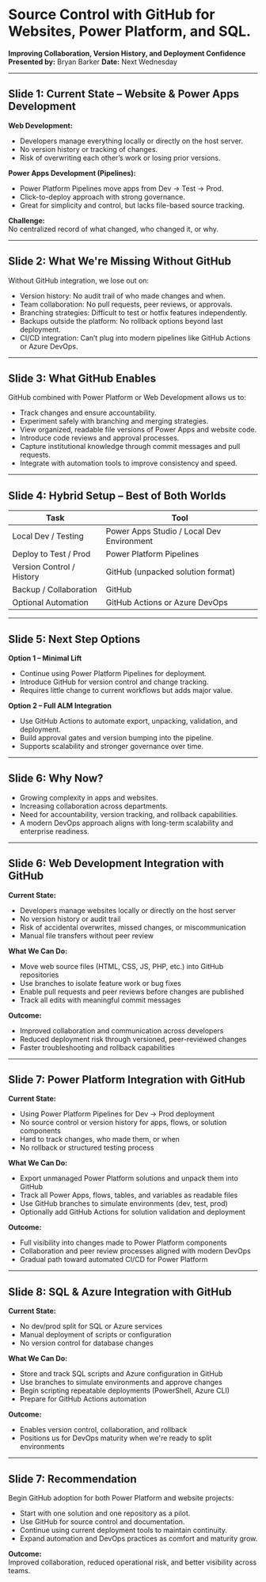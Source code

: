 # Source Control with GitHub for Websites, Power Platform, and SQL.
**Improving Collaboration, Version History, and Deployment Confidence**  
**Presented by:** Bryan Barker
**Date:** Next Wednesday

---

## Slide 1: Current State – Website & Power Apps Development

**Web Development:**
- Developers manage everything locally or directly on the host server.
- No version history or tracking of changes.
- Risk of overwriting each other’s work or losing prior versions.

**Power Apps Development (Pipelines):**
- Power Platform Pipelines move apps from Dev → Test → Prod.
- Click-to-deploy approach with strong governance.
- Great for simplicity and control, but lacks file-based source tracking.

**Challenge:**  
No centralized record of what changed, who changed it, or why.

---

## Slide 2: What We're Missing Without GitHub

Without GitHub integration, we lose out on:

- Version history: No audit trail of who made changes and when.
- Team collaboration: No pull requests, peer reviews, or approvals.
- Branching strategies: Difficult to test or hotfix features independently.
- Backups outside the platform: No rollback options beyond last deployment.
- CI/CD integration: Can’t plug into modern pipelines like GitHub Actions or Azure DevOps.

---

## Slide 3: What GitHub Enables

GitHub combined with Power Platform or Web Development allows us to:

- Track changes and ensure accountability.
- Experiment safely with branching and merging strategies.
- View organized, readable file versions of Power Apps and website code.
- Introduce code reviews and approval processes.
- Capture institutional knowledge through commit messages and pull requests.
- Integrate with automation tools to improve consistency and speed.

---

## Slide 4: Hybrid Setup – Best of Both Worlds

| Task                      | Tool                                      |
|---------------------------|-------------------------------------------|
| Local Dev / Testing       | Power Apps Studio / Local Dev Environment |
| Deploy to Test / Prod     | Power Platform Pipelines                  |
| Version Control / History | GitHub (unpacked solution format)         |
| Backup / Collaboration    | GitHub                                    |
| Optional Automation       | GitHub Actions or Azure DevOps            |

---

## Slide 5: Next Step Options

**Option 1 – Minimal Lift**
- Continue using Power Platform Pipelines for deployment.
- Introduce GitHub for version control and change tracking.
- Requires little change to current workflows but adds major value.

**Option 2 – Full ALM Integration**
- Use GitHub Actions to automate export, unpacking, validation, and deployment.
- Build approval gates and version bumping into the pipeline.
- Supports scalability and stronger governance over time.

---

## Slide 6: Why Now?

- Growing complexity in apps and websites.
- Increasing collaboration across departments.
- Need for accountability, version tracking, and rollback capabilities.
- A modern DevOps approach aligns with long-term scalability and enterprise readiness.

---
## Slide 6: Web Development Integration with GitHub

**Current State:**
- Developers manage websites locally or directly on the host server
- No version history or audit trail
- Risk of accidental overwrites, missed changes, or miscommunication
- Manual file transfers without peer review

**What We Can Do:**
- Move web source files (HTML, CSS, JS, PHP, etc.) into GitHub repositories
- Use branches to isolate feature work or bug fixes
- Enable pull requests and peer reviews before changes are published
- Track all edits with meaningful commit messages

**Outcome:**
- Improved collaboration and communication across developers
- Reduced deployment risk through versioned, peer-reviewed changes
- Faster troubleshooting and rollback capabilities

---
## Slide 7: Power Platform Integration with GitHub

**Current State:**
- Using Power Platform Pipelines for Dev → Prod deployment
- No source control or version history for apps, flows, or solution components
- Hard to track changes, who made them, or when
- No rollback or structured testing process

**What We Can Do:**
- Export unmanaged Power Platform solutions and unpack them into GitHub
- Track all Power Apps, flows, tables, and variables as readable files
- Use GitHub branches to simulate environments (dev, test, prod)
- Optionally add GitHub Actions for solution validation and deployment

**Outcome:**
- Full visibility into changes made to Power Platform components
- Collaboration and peer review processes aligned with modern DevOps
- Gradual path toward automated CI/CD for Power Platform

---

## Slide 8: SQL & Azure Integration with GitHub

**Current State:**
- No dev/prod split for SQL or Azure services
- Manual deployment of scripts or configuration
- No version control for database changes

**What We Can Do:**
- Store and track SQL scripts and Azure configuration in GitHub
- Use branches to simulate environments and approve changes
- Begin scripting repeatable deployments (PowerShell, Azure CLI)
- Prepare for GitHub Actions automation

**Outcome:**
- Enables version control, collaboration, and rollback
- Positions us for DevOps maturity when we're ready to split environments

---


## Slide 7: Recommendation

Begin GitHub adoption for both Power Platform and website projects:

- Start with one solution and one repository as a pilot.
- Use GitHub for source control and documentation.
- Continue using current deployment tools to maintain continuity.
- Expand automation and DevOps practices as comfort and maturity grow.

**Outcome:**  
Improved collaboration, reduced operational risk, and better visibility across teams.
